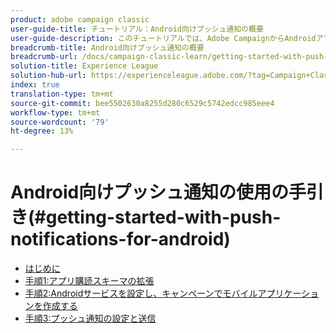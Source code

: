 ```yaml
---
product: adobe campaign classic
user-guide-title: チュートリアル：Android向けプッシュ通知の概要
user-guide-description: このチュートリアルでは、Adobe CampaignからAndroidアプリへプッシュ通知を送信する手順について説明します。
breadcrumb-title: Android向けプッシュ通知の概要
breadcrumb-url: /docs/campaign-classic-learn/getting-started-with-push-notifications-for-android/introduction.html
solution-title: Experience League
solution-hub-url: https://experienceleague.adobe.com/?tag=Campaign+Classic#recommended/solutions/campaign
index: true
translation-type: tm+mt
source-git-commit: bee5502630a8255d280c6529c5742edcc985eee4
workflow-type: tm+mt
source-wordcount: '79'
ht-degree: 13%

---
```



# Android向けプッシュ通知の使用の手引き(#getting-started-with-push-notifications-for-android)

+ [はじめに](/help/tutorial-getting-started-with-push-notifications-for-android/introduction.md)
+ [手順1:アプリ購読スキーマの拡張](/help/tutorial-getting-started-with-push-notifications-for-android/extending-the-app-subscription-schema.md)
+ [手順2:Androidサービスを設定し、キャンペーンでモバイルアプリケーションを作成する](/help/tutorial-getting-started-with-push-notifications-for-android/configuring-an-android-service-in-campaign.md)
+ [手順3:プッシュ通知の設定と送信](/help/tutorial-getting-started-with-push-notifications-for-android/configuring-and-sending-push-notifications.md)
